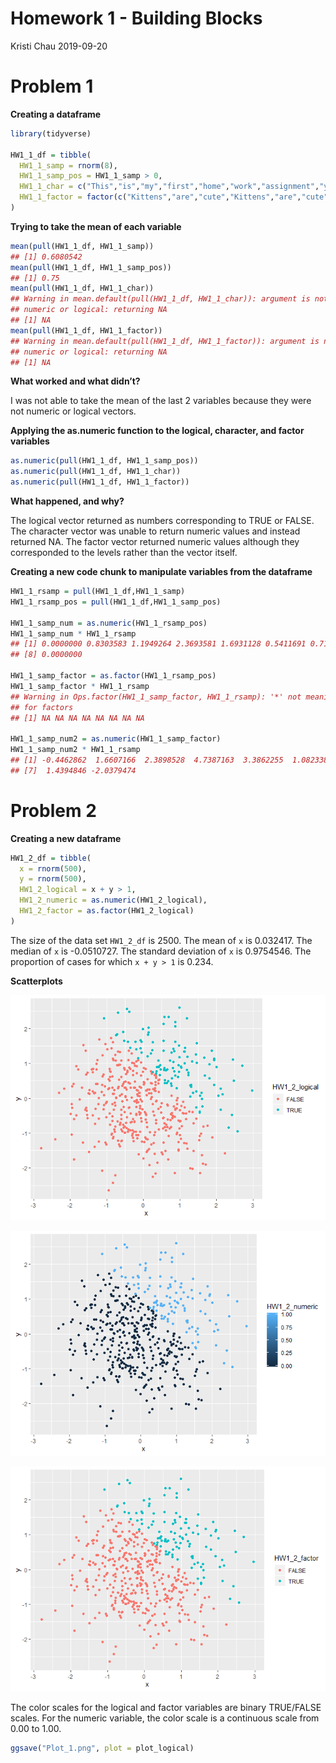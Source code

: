 Homework 1 - Building Blocks
================
Kristi Chau
2019-09-20

# Problem 1

**Creating a dataframe**

``` r
library(tidyverse)

HW1_1_df = tibble(
  HW1_1_samp = rnorm(8),
  HW1_1_samp_pos = HW1_1_samp > 0,
  HW1_1_char = c("This","is","my","first","home","work","assignment","yay"),
  HW1_1_factor = factor(c("Kittens","are","cute","Kittens","are","cute","are","cute")),
)
```

**Trying to take the mean of each variable**

``` r
mean(pull(HW1_1_df, HW1_1_samp))
## [1] 0.6080542
mean(pull(HW1_1_df, HW1_1_samp_pos))
## [1] 0.75
mean(pull(HW1_1_df, HW1_1_char))
## Warning in mean.default(pull(HW1_1_df, HW1_1_char)): argument is not
## numeric or logical: returning NA
## [1] NA
mean(pull(HW1_1_df, HW1_1_factor))
## Warning in mean.default(pull(HW1_1_df, HW1_1_factor)): argument is not
## numeric or logical: returning NA
## [1] NA
```

**What worked and what didn’t?**

I was not able to take the mean of the last 2 variables because they
were not numeric or logical vectors.

**Applying the as.numeric function to the logical, character, and factor
variables**

``` r
as.numeric(pull(HW1_1_df, HW1_1_samp_pos))
as.numeric(pull(HW1_1_df, HW1_1_char))
as.numeric(pull(HW1_1_df, HW1_1_factor))
```

**What happened, and why?**

The logical vector returned as numbers corresponding to TRUE or FALSE.
The character vector was unable to return numeric values and instead
returned NA. The factor vector returned numeric values although they
corresponded to the levels rather than the vector itself.

**Creating a new code chunk to manipulate variables from the dataframe**

``` r
HW1_1_rsamp = pull(HW1_1_df,HW1_1_samp)
HW1_1_rsamp_pos = pull(HW1_1_df,HW1_1_samp_pos)

HW1_1_samp_num = as.numeric(HW1_1_rsamp_pos)
HW1_1_samp_num * HW1_1_rsamp
## [1] 0.0000000 0.8303583 1.1949264 2.3693581 1.6931128 0.5411691 0.7197423
## [8] 0.0000000

HW1_1_samp_factor = as.factor(HW1_1_rsamp_pos)
HW1_1_samp_factor * HW1_1_rsamp
## Warning in Ops.factor(HW1_1_samp_factor, HW1_1_rsamp): '*' not meaningful
## for factors
## [1] NA NA NA NA NA NA NA NA

HW1_1_samp_num2 = as.numeric(HW1_1_samp_factor)
HW1_1_samp_num2 * HW1_1_rsamp
## [1] -0.4462862  1.6607166  2.3898528  4.7387163  3.3862255  1.0823383
## [7]  1.4394846 -2.0379474
```

# Problem 2

**Creating a new dataframe**

``` r
HW1_2_df = tibble(
  x = rnorm(500),
  y = rnorm(500),
  HW1_2_logical = x + y > 1,
  HW1_2_numeric = as.numeric(HW1_2_logical),
  HW1_2_factor = as.factor(HW1_2_logical)
)
```

The size of the data set `HW1_2_df` is 2500. The mean of `x` is
0.032417. The median of `x` is -0.0510727. The standard deviation of `x`
is 0.9754546. The proportion of cases for which `x + y > 1` is 0.234.

**Scatterplots**

![](p8105_hw1_kpc2124_files/figure-gfm/df_2_plot1-1.png)<!-- -->

![](p8105_hw1_kpc2124_files/figure-gfm/df_2_plot2-1.png)<!-- -->

![](p8105_hw1_kpc2124_files/figure-gfm/df_2_plot3-1.png)<!-- -->

The color scales for the logical and factor variables are binary
TRUE/FALSE scales. For the numeric variable, the color scale is a
continuous scale from 0.00 to 1.00.

``` r
ggsave("Plot_1.png", plot = plot_logical)
```
